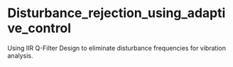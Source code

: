 # Disturbance_rejection_using_adaptive_control
Using IIR Q-Filter Design to eliminate disturbance frequencies for vibration analysis.
